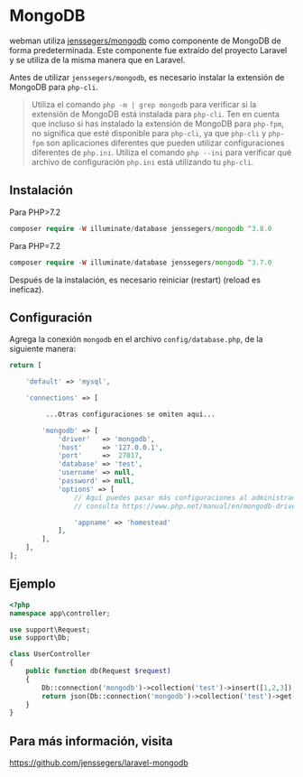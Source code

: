 # MongoDB

webman utiliza [jenssegers/mongodb](https://github.com/jenssegers/laravel-mongodb) como componente de MongoDB de forma predeterminada. Este componente fue extraído del proyecto Laravel y se utiliza de la misma manera que en Laravel.

Antes de utilizar `jenssegers/mongodb`, es necesario instalar la extensión de MongoDB para `php-cli`.

> Utiliza el comando `php -m | grep mongodb` para verificar si la extensión de MongoDB está instalada para `php-cli`. Ten en cuenta que incluso si has instalado la extensión de MongoDB para `php-fpm`, no significa que esté disponible para `php-cli`, ya que `php-cli` y `php-fpm` son aplicaciones diferentes que pueden utilizar configuraciones diferentes de `php.ini`. Utiliza el comando `php --ini` para verificar qué archivo de configuración `php.ini` está utilizando tu `php-cli`.

## Instalación

Para PHP>7.2
```php
composer require -W illuminate/database jenssegers/mongodb ^3.8.0
```
Para PHP=7.2
```php
composer require -W illuminate/database jenssegers/mongodb ^3.7.0
```

Después de la instalación, es necesario reiniciar (restart) (reload es ineficaz).

## Configuración
Agrega la conexión `mongodb` en el archivo `config/database.php`, de la siguiente manera:
```php
return [

    'default' => 'mysql',

    'connections' => [

         ...Otras configuraciones se omiten aquí...

        'mongodb' => [
            'driver'   => 'mongodb',
            'host'     => '127.0.0.1',
            'port'     =>  27017,
            'database' => 'test',
            'username' => null,
            'password' => null,
            'options' => [
                // Aquí puedes pasar más configuraciones al administrador del controlador MongoDB
                // consulta https://www.php.net/manual/en/mongodb-driver-manager.construct.php en "Uri Options" para ver una lista de parámetros completos que puedes utilizar

                'appname' => 'homestead'
            ],
        ],
    ],
];
```

## Ejemplo
```php
<?php
namespace app\controller;

use support\Request;
use support\Db;

class UserController
{
    public function db(Request $request)
    {
        Db::connection('mongodb')->collection('test')->insert([1,2,3]);
        return json(Db::connection('mongodb')->collection('test')->get());
    }
}
```

## Para más información, visita

https://github.com/jenssegers/laravel-mongodb
